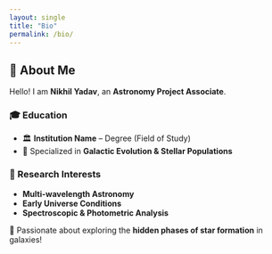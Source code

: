```yaml
---
layout: single
title: "Bio"
permalink: /bio/
---
```


## 👤 About Me  

Hello! I am **Nikhil Yadav**, an **Astronomy Project Associate**.  

### 🎓 Education  
- 🏛️ **Institution Name** – Degree (Field of Study)  
- 📜 Specialized in **Galactic Evolution & Stellar Populations**  

### 🔭 Research Interests  
- **Multi-wavelength Astronomy**  
- **Early Universe Conditions**  
- **Spectroscopic & Photometric Analysis**  

🌌 Passionate about exploring the **hidden phases of star formation** in galaxies!  
